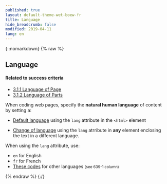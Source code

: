 ```yaml
---
published: true
layout: default-theme-wet-boew-fr
title: Language
hide_breadcrumb: false
modified: 2019-04-11
lang: en
---
```

{::nomarkdown}
{% raw %}
<!-- Language -->
<div class="row">
	<div class="mrgn-lft-md mrgn-rght-md">
		<h2 id="lang" class="page-header">Language</h2>
	</div>
	<div class="col-md-4 pull-right">
		<div class="panel panel-default">
			<div class="panel-heading">
				<h4 class="panel-title">Related to success criteria</h4>
			</div>
			<div class="panel-body">
				<ul class="list-unstyled">
					<li><a href="http://www.w3.org/TR/2012/NOTE-UNDERSTANDING-WCAG20-20120103/meaning-doc-lang-id.html" rel="external">3.1.1 Language of Page</a></li>
					<li><a href="http://www.w3.org/TR/UNDERSTANDING-WCAG20/meaning-other-lang-id.html" rel="external">3.1.2 Language of Parts</a></li>
				</ul>
			</div>
		</div>
	</div>
	<div class="mrgn-lft-md mrgn-rght-md">
		<p>
			When coding web pages, specify the <strong>natural human language</strong> of content by setting a:
		</p>
		<ul>
			<li>
				<p><a href="http://www.w3.org/TR/2012/NOTE-WCAG20-TECHS-20120103/H57" rel="external" title="WCAG 2.0, Technique H57">Default language</a> using the <code>lang</code> attribute in the <code>&lt;html&gt;</code> element</p>
			</li>
			<li>
				<p><a href="http://www.w3.org/TR/2012/NOTE-UNDERSTANDING-WCAG20-20120103/meaning-other-lang-id.html" rel="external" title="3.1.2 Language of Parts">Change of language</a> using the <code>lang</code> atrribute in <strong>any</strong> element enclosing the text in a different language.</p>
			</li>
		</ul>
		<p>When using the <code>lang</code> attribute, use:</p>
		<ul>
			<li><code>en</code> for English</li>
			<li><code>fr</code> for French</li>
			<li><a href="http://en.wikipedia.org/wiki/List_of_ISO_639-1_codes">These codes</a> for other languages <small>(see 639-1 column)</small></li>
		</ul>
	</div>
</div>
{% endraw %}
{:/}

